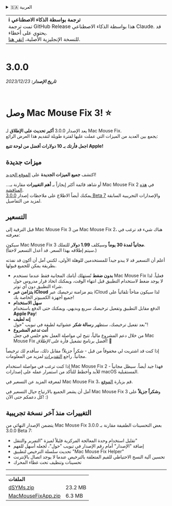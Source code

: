 <details>
<summary>🇸🇦 العربية</summary>

[🇬🇧 English (GitHub)](https://github.com/noah-nuebling/mac-mouse-fix/releases/tag/3.0.0)\
[🇦🇩 Català](https://redirect.macmousefix.com/?target=mmf-release&tag=3.0.0&locale=ca)\
[🇩🇪 Deutsch](https://redirect.macmousefix.com/?target=mmf-release&tag=3.0.0&locale=de)\
[🇪🇸 Español](https://redirect.macmousefix.com/?target=mmf-release&tag=3.0.0&locale=es)\
[🇫🇷 Français](https://redirect.macmousefix.com/?target=mmf-release&tag=3.0.0&locale=fr)\
[🇮🇩 Indonesia](https://redirect.macmousefix.com/?target=mmf-release&tag=3.0.0&locale=id)\
[🇮🇹 Italiano](https://redirect.macmousefix.com/?target=mmf-release&tag=3.0.0&locale=it)\
[🇭🇺 Magyar](https://redirect.macmousefix.com/?target=mmf-release&tag=3.0.0&locale=hu)\
[🇳🇱 Nederlands](https://redirect.macmousefix.com/?target=mmf-release&tag=3.0.0&locale=nl)\
[🇵🇱 Polski](https://redirect.macmousefix.com/?target=mmf-release&tag=3.0.0&locale=pl)\
[🇧🇷 Português (Brasil)](https://redirect.macmousefix.com/?target=mmf-release&tag=3.0.0&locale=pt-BR)\
[🇵🇹 Português (Portugal)](https://redirect.macmousefix.com/?target=mmf-release&tag=3.0.0&locale=pt-PT)\
[🇷🇴 Română](https://redirect.macmousefix.com/?target=mmf-release&tag=3.0.0&locale=ro)\
[🇸🇪 Svenska](https://redirect.macmousefix.com/?target=mmf-release&tag=3.0.0&locale=sv)\
[🇻🇳 Tiếng Việt](https://redirect.macmousefix.com/?target=mmf-release&tag=3.0.0&locale=vi)\
[🇹🇷 Türkçe](https://redirect.macmousefix.com/?target=mmf-release&tag=3.0.0&locale=tr)\
[🇨🇿 Čeština](https://redirect.macmousefix.com/?target=mmf-release&tag=3.0.0&locale=cs)\
[🇬🇷 Ελληνικά](https://redirect.macmousefix.com/?target=mmf-release&tag=3.0.0&locale=el)\
[🇷🇺 Русский](https://redirect.macmousefix.com/?target=mmf-release&tag=3.0.0&locale=ru)\
[🇺🇦 Українська](https://redirect.macmousefix.com/?target=mmf-release&tag=3.0.0&locale=uk)\
[🇮🇱 עברית](https://redirect.macmousefix.com/?target=mmf-release&tag=3.0.0&locale=he)\
**🇸🇦 العربية**\
[🇮🇳 हिन्दी](https://redirect.macmousefix.com/?target=mmf-release&tag=3.0.0&locale=hi)\
[🇹🇭 ไทย](https://redirect.macmousefix.com/?target=mmf-release&tag=3.0.0&locale=th)\
[🇨🇳 中文 (简体)](https://redirect.macmousefix.com/?target=mmf-release&tag=3.0.0&locale=zh-Hans)\
[🇨🇳 中文 (繁體)](https://redirect.macmousefix.com/?target=mmf-release&tag=3.0.0&locale=zh-Hant)\
[🇭🇰 中文（香港)](https://redirect.macmousefix.com/?target=mmf-release&tag=3.0.0&locale=zh-HK)\
[🇯🇵 日本語](https://redirect.macmousefix.com/?target=mmf-release&tag=3.0.0&locale=ja)\
[🇰🇷 한국어](https://redirect.macmousefix.com/?target=mmf-release&tag=3.0.0&locale=ko)\
[Help translate Mac Mouse Fix to different languages!](https://github.com/noah-nuebling/mac-mouse-fix/discussions/731)
</details>
<table align=><td>
<b>ℹ️ ترجمة بواسطة الذكاء الاصطناعي</b><br>
تمت ترجمة GitHub Release هذا بواسطة الذكاء الاصطناعي Claude. قد يحتوي على أخطاء.<br>
للنسخة الإنجليزية الأصلية، <a href="https://github.com/noah-nuebling/mac-mouse-fix/releases/tag/3.0.0">انقر هنا</a>.
</td></table>

<table></table>

# 3.0.0
***تاريخ الإصدار:** 23‏/12‏/2023*

<br>

# وصل Mac Mouse Fix 3! ⭐️

يعد الإصدار 3.0.0 **أكبر تحديث على الإطلاق** لـ Mac Mouse Fix.\
يجمع بين العديد من الميزات التي عملت عليها لفترة طويلة لتقديم هذا العرض الرائع:

**اجعل فأرتك بـ 10 دولارات أفضل من لوحة تتبع Apple!**

## ميزات جديدة

اكتشف **جميع الميزات الجديدة** على [الموقع الجديد](http://macmousefix.com/)!

...أو شاهد قائمة أكثر إيجازاً بـ **أهم التغييرات** مقارنة بـ Mac Mouse Fix 2 في [هذه المناقشة](https://github.com/noah-nuebling/mac-mouse-fix/discussions/743#discussioncomment-7938922).\
يمكنك أيضاً الاطلاع على ملاحظات إصدار [3.0.0 Beta 7](https://redirect.macmousefix.com/?target=mmf-release&tag=3.0.0-Beta-7&locale=ar) والإصدارات التجريبية السابقة لمزيد من التفاصيل.

## التسعير

قبل الترقية إلى Mac Mouse Fix 3 من Mac Mouse Fix 2، هناك شيء قد ترغب في معرفته:

سيكون Mac Mouse Fix 3 **مجانياً لمدة 30 يوماً** وسيكلف **1.99 دولار** للتملك.\
(سيتم إطلاقه بهذا السعر. قد أعدل التسعير لاحقاً.)

أعلم أن التسعير قد لا يبدو جيداً للمستخدمين للوهلة الأولى، لكنني آمل أن أكون قد نفذته بطريقة يمكن للجميع قبولها.

- **بدون ضغط**
   تُستهلك أيامك المجانية فقط عندما تستخدم Mac Mouse Fix فعلياً. لذا لا يوجد ضغط لاستخدام التطبيق قبل انتهاء الوقت، ويمكنك اتخاذ قرار مدروس حول شراء التطبيق دون أي توتر.
- **يتزامن عبر iCloud**
  يتم مزامنة ترخيصك عبر iCloud لذا سيكون متاحاً تلقائياً على جميع أجهزة الكمبيوتر الخاصة بك!
- **سهل الاستخدام**\
   الدفع مقابل التطبيق وتفعيل ترخيصك سريع وبديهي. ويمكنك حتى الدفع باستخدام **Apple Pay**!
- **إنه لطيف**\
   بعد تفعيل ترخيصك، ستظهر **رسالة شكر** عشوائية لطيفة في تبويب "حول"!
- **أنت تدعم المشروع**\
   من خلال دعم المشروع مالياً، تتيح لي مواصلة العمل نحو حلمي في جعل Mac Mouse Fix أفضل برنامج تشغيل فأرة *على الإطلاق*! 🚀

إذا كنت قد اشتريت لي مخفوقاً من قبل - شكراً جزيلاً! مقابل ذلك، سأقدم لك ترخيصاً مجانياً. راجع [التقديرات](https://github.com/noah-nuebling/mac-mouse-fix/blob/master/Acknowledgements.md#-paypal-donations) لمزيد من المعلومات.

إذا كنت ترغب في مواصلة استخدام Mac Mouse Fix 2 - فهذا جيد أيضاً. سيظل مجانياً للأبد وأخطط للتأكد من استمرار عمله على إصدارات macOS المستقبلية.

لمعرفة المزيد عن التسعير في Mac Mouse Fix 3، قم بزيارة [الموقع](https://macmousefix.com/#price).

آمل أن يشعر الجميع بالارتياح حيال التسعير في Mac Mouse Fix 3 و**شكراً جزيلاً** على كل دعمكم حتى الآن! :)

## التغييرات منذ آخر نسخة تجريبية

يتضمن الإصدار النهائي من Mac Mouse Fix 3.0.0 بعض التحسينات الطفيفة مقارنة بـ 3.0.0 Beta 7:

- تقليل استخدام وحدة المعالجة المركزية قليلاً لميزة "التمرير والتنقل"
- إضافة "الإصدار" أمام رقم الإصدار في تبويب "حول"، لجعله أسهل للفهم
- تحديث سلسلة الترخيص لتطبيق "Mac Mouse Fix Helper"
- تحسين آلية النسخ الاحتياطي للقيم المتعلقة بالترخيص عندما لا يوجد اتصال بالإنترنت
- تحسينات وتنظيف تحت غطاء المحرك

---

<table align="start">
<tr>
    <td colspan=2>
        <b>الملفات</b>
    </td>
</tr>
<tr>
    <td><a href="https://github.com/noah-nuebling/mac-mouse-fix/releases/download/3.0.0/dSYMs.zip">dSYMs.zip</a></td>
    <td>23.2 MB</td>
</tr>
<tr>
    <td><a href="https://github.com/noah-nuebling/mac-mouse-fix/releases/download/3.0.0/MacMouseFixApp.zip">MacMouseFixApp.zip</a></td>
    <td>6.3 MB</td>
</tr>
</table>